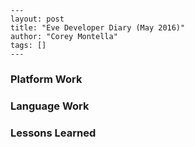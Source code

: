 ```
---
layout: post
title: "Eve Developer Diary (May 2016)"
author: "Corey Montella"
tags: []
---
```

### Platform Work

### Language Work

### Lessons Learned
